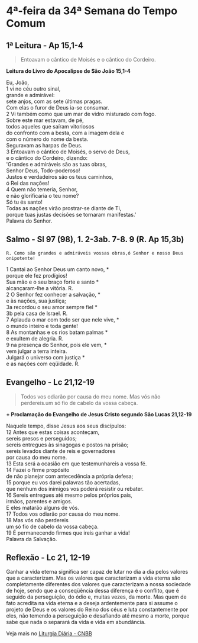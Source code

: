 # 4ª-feira da 34ª Semana do Tempo Comum

## 1ª Leitura - Ap 15,1-4

> Entoavam o cântico de Moisés e o cântico do Cordeiro.

**Leitura do Livro do Apocalipse de São João 15,1-4**

Eu, João,   
1 vi no céu outro sinal,   
 grande e admirável:   
 sete anjos, com as sete últimas pragas.   
 Com elas o furor de Deus ia-se consumar.   
2 Vi também como que um mar de vidro misturado com fogo.   
 Sobre este mar estavam, de pé,   
 todos aqueles que saíram vitoriosos   
 do confronto com a besta, com a imagem dela e   
 com o número do nome da besta.   
 Seguravam as harpas de Deus.   
3 Entoavam o cântico de Moisés, o servo de Deus,   
 e o cântico do Cordeiro, dizendo:   
 'Grandes e admiráveis são as tuas obras,   
 Senhor Deus, Todo-poderoso!   
 Justos e verdadeiros são os teus caminhos,   
 ó Rei das nações!   
4 Quem não temeria, Senhor,   
 e não glorificaria o teu nome?   
 Só tu és santo!   
 Todas as nações virão prostrar-se diante de Ti,   
 porque tuas justas decisões se tornaram manifestas.'   
 Palavra do Senhor.

## Salmo - Sl 97 (98), 1. 2-3ab. 7-8. 9 (R. Ap 15,3b)

`R. Como são grandes e admiráveis vossas obras,ó Senhor e nosso Deus onipotente!`

1 Cantai ao Senhor Deus um canto novo, *   
 porque ele fez prodígios!   
 Sua mão e o seu braço forte e santo *   
 alcançaram-lhe a vitória. R.       
2 O Senhor fez conhecer a salvação, *   
 e às nações, sua justiça;   
3a recordou o seu amor sempre fiel *   
3b pela casa de Israel. R.       
7 Aplauda o mar com todo ser que nele vive, *   
 o mundo inteiro e toda gente!   
8 As montanhas e os rios batam palmas *   
 e exultem de alegria. R.       
9 na presença do Senhor, pois ele vem, *   
 vem julgar a terra inteira.   
 Julgará o universo com justiça *   
 e as nações com eqüidade. R.

## Evangelho - Lc 21,12-19

> Todos vos odiarão por causa do meu nome. Mas vós não perdereis.um só fio de cabelo da vossa cabeça.

**+ Proclamação do Evangelho de Jesus Cristo segundo São Lucas  21,12-19**

Naquele tempo, disse Jesus aos seus discípulos:   
12 Antes que estas coisas aconteçam,   
 sereis presos e perseguidos;   
 sereis entregues às sinagogas e postos na prisão;   
 sereis levados diante de reis e governadores   
 por causa do meu nome.   
13 Esta será a ocasião em que testemunhareis a vossa fé.   
14 Fazei o firme propósito   
 de não planejar com antecedência a própria defesa;   
15 porque eu vos darei palavras tão acertadas,   
 que nenhum dos inimigos vos poderá resistir ou rebater.   
16 Sereis entregues até mesmo pelos próprios pais,   
 irmãos, parentes e amigos.   
 E eles matarão alguns de vós.   
17 Todos vos odiarão por causa do meu nome.   
18 Mas vós não perdereis   
 um só fio de cabelo da vossa cabeça.   
19 É permanecendo firmes que ireis ganhar a vida!   
 Palavra da Salvação.

## Reflexão - Lc 21, 12-19

Ganhar a vida eterna significa ser capaz de lutar no dia a dia pelos valores que a caracterizam. Mas os valores que caracterizam a vida eterna são completamente diferentes dos valores que caracterizam a nossa sociedade de hoje, sendo que a conseqüência dessa diferença é o conflito, que é seguido da perseguição, do ódio e, muitas vezes, da morte. Mas quem de fato acredita na vida eterna e a deseja ardentemente para si assume o projeto de Deus e os valores do Reino dos céus e luta constantemente por eles, não temendo a perseguição e desafiando até mesmo a morte, porque sabe que nada o separará da vida e vida em abundância.

Veja mais no [Liturgia Diária - CNBB](http://liturgiadiaria.cnbb.org.br/app/user/user/UserView.php?ano=2016&mes=11&dia=23)